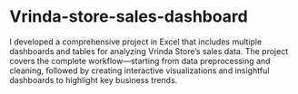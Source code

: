 # Vrinda-store-sales-dashboard
I developed a comprehensive project in Excel that includes multiple dashboards and tables for analyzing Vrinda Store’s sales data. The project covers the complete workflow—starting from data preprocessing and cleaning, followed by creating interactive visualizations and insightful dashboards to highlight key business trends.
